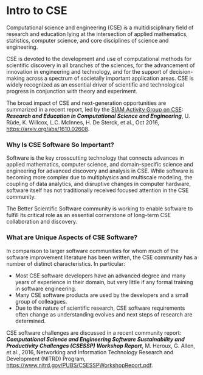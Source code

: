 # Intro to CSE
Computational science and engineering (CSE) is a multidisciplinary field of research and education lying at the intersection of applied mathematics, statistics, computer science, and core disciplines of science and engineering.  

CSE is devoted to the development and use of computational methods for scientific discovery in all branches of the sciences, for the advancement of innovation in engineering and technology, and for the support of decision-making across a spectrum of societally important application areas. CSE is widely recognized as an essential driver of scientific and technological progress in conjunction with theory and experiment.  

The broad impact of CSE and next-generation opportunities are summarized in a recent report, led by the [SIAM Activity Group on CSE](www.siam.org/activity/cse/): _**Research and Education in Computational Science and Engineering**_, U. Rüde, K. Willcox, L.C. McInnes, H. De Sterck, et al., Oct 2016, https://arxiv.org/abs/1610.02608.

### Why Is CSE Software So Important?
Software is the key crosscutting technology that connects advances in applied mathematics, computer science, and domain-specific science and engineering for advanced discovery and analysis in CSE. While software is becoming more complex due to multiphysics and multiscale modeling, the coupling of data analytics, and disruptive changes in computer hardware, software itself has not traditionally received focused attention in the CSE community.  

The Better Scientific Software community is working to enable software to fulfill its critical role as an essential cornerstone of long-term CSE collaboration and discovery.  

### What are Unique Aspects of CSE Software?
In comparison to larger software communities for whom much of the software improvement literature has been written, the CSE community has a number of distinct characteristics.  In particular:
- Most CSE software developers have an advanced degree and many years of experience in their domain, but very little if any formal training in software engineering.
- Many CSE software products are used by the developers and a small group of colleagues.
- Due to the nature of scientific research, CSE software requirements often change as understanding evolves and next steps of research are determined.

CSE software challenges are discussed in a recent community report:  _**Computational Science and Engineering Software Sustainability and Productivity Challenges (CSESSP) Workshop Report**_, M. Heroux, G. Allen, et al., 2016, Networking and Information Technology Research and Development (NITRD) Program, https://www.nitrd.gov/PUBS/CSESSPWorkshopReport.pdf.

<!---
BSSw Site: Get Oriented: About CSE
--->
